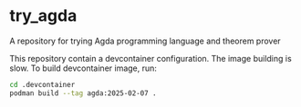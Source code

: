 # try_agda
A repository for trying Agda programming language and theorem prover

This repository contain a devcontainer configuration. The image building is slow. To build devcontainer image, run: 
```bash
cd .devcontainer
podman build --tag agda:2025-02-07 .
```
